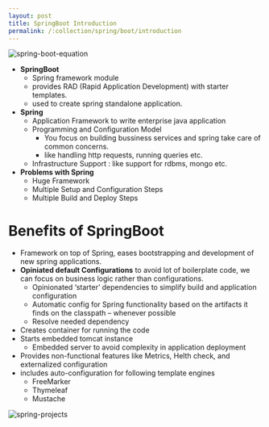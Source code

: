 ```yaml
---
layout: post
title: SpringBoot Introduction
permalink: /:collection/spring/boot/introduction
---
```


![spring-boot-equation]({{site.cdn}}/spring/spring-boot/spring-boot-equation.png)

- **SpringBoot**
  - Spring framework module
  - provides RAD (Rapid Application Development) with starter templates.
  - used to create spring standalone application.
- **Spring**
  - Application Framework to write enterprise java application
  - Programming and Configuration Model
    - You focus on building bussiness services and spring take care of common concerns.
    - like handling http requests, running queries etc.
  - Infrastructure Support : like support for rdbms, mongo etc.
- **Problems with Spring**
  - Huge Framework
  - Multiple Setup and Configuration Steps
  - Multiple Build and Deploy Steps

# Benefits of SpringBoot
- Framework on top of Spring, eases bootstrapping and development of new spring applications.
- **Opiniated default Configurations** to avoid lot of boilerplate code, we can focus on business logic rather than configurations.
    - Opinionated ‘starter’ dependencies to simplify build and application configuration
    - Automatic config for Spring functionality based on the artifacts it finds on the classpath – whenever possible
    - Resolve needed dependency
- Creates container for running the code
- Starts embedded tomcat instance
    - Embedded server to avoid complexity in application deployment
- Provides non-functional features like Metrics, Helth check, and externalized configuration
- includes auto-configuration for following template engines
  - FreeMarker
  - Thymeleaf
  - Mustache

![spring-projects]({{site.cdn}}/spring/spring-boot/spring-projects.png)

